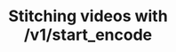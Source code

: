 ---
title: Stitching videos with /v1/start_encode
position: 14
request: /v1/start_encode2
main_message: This route is for stitching videos using /v1/start_encode method. The key thing here is using the <span class="q6-blue-text">“stitch”</span> parameter for <b>/v1/start_encode</b> method instead of a regular <span class="q6-blue-text">“uri”</span> and a <span class="q6-blue-text">“source”</span> query attribute for the <b>/v1/start_encode2</b> method. The same <b>JSON</b> array is used for both methods. Specify URLs for input videos to "stitch" array elements.
attributes:
  - attribute: token
    required: required
    message: b49e034d198262f1d5d15ed9f3cb8ee1

json_example:
    title: URLs' Stitching Examples formatted as a regular JSON and as an object.
    json: |2-
      [
        "https://yourserver.com/video1.mp4",
        "https://yourserver.com/video2.mp4",
        "https://yourserver.com/video3.mkv"
      ]
      --------
      [
        {
          "url": "https://yourserver.com/video1.mp4"
        }, 
        {
          "url": "https://yourserver.com/video2.mp4", 
          "start_time": "120.0", 
          "duration": "60.57"
        }
      ]

request_examples:
  - code_block: |2-
      curl https://api.qencode.com/v1/start_encode2 \
        -d task_token=b49e034d198262f1d5d15ed9f3cb8ee1 \
        -d stitch='[
            {"url" : "https://yourserver.com/video1.mp4"},
            {
             "url" : "https://yourserver.com/video2.mp4", 
             "start_time": "120.0", 
             "duration": "60.57"
            }
          ]’
        -d profiles=5a2a846a26e88
    language: curl

response_examples:
  - code_block: |2-
      {"error":0,"upload_url":"https:\/\/storage.qencode.com\/v1\/upload_file","task_token":"471272a512d76c22665db9dcee893409"}
    language: json
---